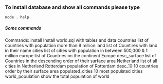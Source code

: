 ### To install database and show all commands please type
`node . help`

##### Some commands
Commands:
  install           Install world.sql with tables and data
  countries         list of countries with population more than 8 million
  land              list of Countires with land in their name
  cities            list of cities with population in between 500,000 & 1
                    million
  europe            list of Countries on the continent Europe
  desc_surface      list of Countries in the descending order of their surface
                    area
  Netherland        list of all cities in Netherland
  Rotterdam         population of Rotterdam
  desc_10           10 countries order by their surface area
  populated_cities  10 most populated cities
  world_population  show the total population of world